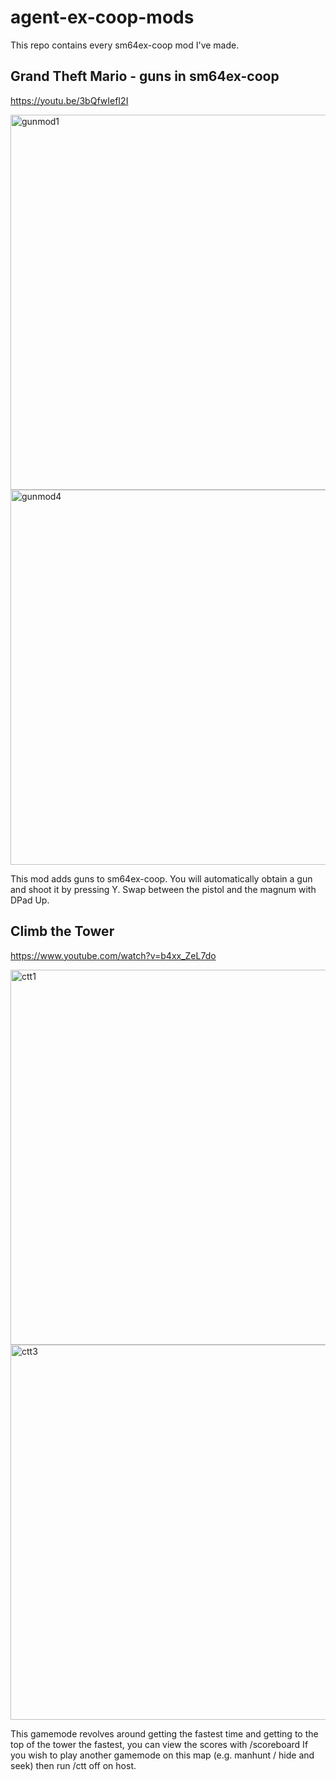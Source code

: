 # agent-ex-coop-mods
This repo contains every sm64ex-coop mod I've made.


## Grand Theft Mario - guns in sm64ex-coop

https://youtu.be/3bQfwIefI2I

<img width="600" alt="gunmod1" src="https://user-images.githubusercontent.com/44549182/182983983-aa7616e9-2071-4d8d-bd34-a75d420978f3.png">
<img width="600" alt="gunmod4" src="https://user-images.githubusercontent.com/44549182/182983994-e8f36db3-ddeb-4d45-8910-9f2ba8fbfc6a.png">

This mod adds guns to sm64ex-coop. You will automatically obtain a gun and shoot it by pressing Y. Swap between the pistol and the magnum with DPad Up.

## Climb the Tower

https://www.youtube.com/watch?v=b4xx_ZeL7do

<img width="600" alt="ctt1" src="https://user-images.githubusercontent.com/44549182/182984859-cd18ba8b-c6d5-45a8-b2f7-9081fae50354.png">
<img width="600" alt="ctt3" src="https://user-images.githubusercontent.com/44549182/182984978-7e1011a1-2d1b-4f44-be52-dcfa05d0847e.png">

This gamemode revolves around getting the fastest time and getting to the top of the tower the fastest, you can view the scores with /scoreboard
If you wish to play another gamemode on this map (e.g. manhunt / hide and seek) then run /ctt off on host.
